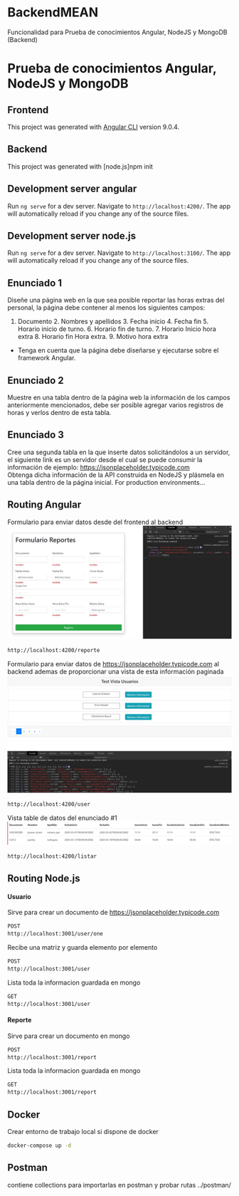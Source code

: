 # BackendMEAN
Funcionalidad para Prueba de conocimientos Angular, NodeJS y MongoDB (Backend)

# Prueba de conocimientos Angular, NodeJS y MongoDB  
## Frontend
This project was generated with [Angular CLI](https://github.com/angular/angular-cli) version 9.0.4.

## Backend
This project was generated with [node.js]npm init

## Development server angular
Run `ng serve` for a dev server. Navigate to `http://localhost:4200/`. The app will automatically reload if you change any of the source files.

## Development server node.js
Run `ng serve` for a dev server. Navigate to `http://localhost:3100/`. The app will automatically reload if you change any of the source files.

## Enunciado 1
Diseñe una página web en la que sea posible reportar las horas extras del personal, la página debe contener al menos los siguientes campos: 
1. Documento 2. Nombres y apellidos 3. Fecha inicio 4. Fecha fin 5. Horario inicio de turno. 6. Horario fin de turno. 7. Horario Inicio hora extra 8. Horario fin Hora extra. 9. Motivo hora extra 
* Tenga en cuenta que la página debe diseñarse y ejecutarse sobre el framework Angular. 

## Enunciado 2
Muestre en una tabla dentro de la página web la información de los campos anteriormente mencionados, debe ser posible agregar varios registros de horas y verlos dentro de esta tabla. 

## Enunciado 3
Cree una segunda tabla en la que inserte datos solicitándolos a un servidor, el siguiente link es un servidor desde el cual se puede consumir la información de ejemplo: https://jsonplaceholder.typicode.com  
Obtenga dicha información de la API construida en NodeJS y plásmela en una tabla dentro de la página inicial. 
For production environments...


## Routing Angular

Formulario para enviar datos desde del frontend al backend
![Form](https://github.com/jromerop22/FrontendMean/blob/master/imagenes/FormReportes.jpg)
```sh
http://localhost:4200/reporte
```

Formulario para enviar datos de https://jsonplaceholder.typicode.com  al backend ademas de proporcionar una vista de esta información paginada
![json](https://github.com/jromerop22/FrontendMean/blob/master/imagenes/JsonVista.jpg)
```sh
http://localhost:4200/user
```

Vista table de datos del enunciado #1
![vista](https://github.com/jromerop22/FrontendMean/blob/master/imagenes/ListarReportes.jpg)
```sh
http://localhost:4200/listar
```
## Routing Node.js
#### Usuario  
Sirve para crear un documento de https://jsonplaceholder.typicode.com 
```sh
POST
http://localhost:3001/user/one
```

Recibe una matriz y guarda elemento por elemento
```sh
POST
http://localhost:3001/user
```

Lista toda la informacion guardada en mongo
```sh
GET
http://localhost:3001/user
```
#### Reporte

Sirve para crear un documento en mongo
```sh
POST
http://localhost:3001/report
```
Lista toda la informacion guardada en mongo
```sh
GET
http://localhost:3001/report
```

## Docker
Crear entorno de trabajo local si dispone de docker
```sh
docker-compose up -d
```

## Postman
contiene collections para importarlas en postman y probar rutas ../postman/
